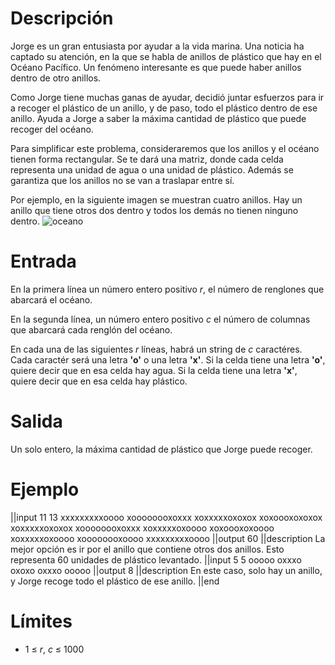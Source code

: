 # Descripción
Jorge es un gran entusiasta por ayudar a la vida marina. Una noticia ha captado su atención, en la que se habla de anillos de plástico que hay en el Océano Pacífico. Un fenómeno interesante es que puede haber anillos dentro de otro anillos. 

Como Jorge tiene muchas ganas de ayudar, decidió juntar esfuerzos para ir a recoger el plástico de un anillo, y de paso, todo el plástico dentro de ese anillo. Ayuda a Jorge a saber la máxima cantidad de plástico que puede recoger del océano. 

Para simplificar este problema, consideraremos que los anillos y el océano tienen forma rectangular. Se te dará una matriz, donde cada celda representa una unidad de agua o una unidad de plástico. Además se garantiza que los anillos no se van a traslapar entre sí. 

Por ejemplo, en la siguiente imagen se muestran cuatro anillos. Hay un anillo que tiene otros dos dentro y todos los demás no tienen ninguno dentro. 
![oceano](https://user-images.githubusercontent.com/47729566/284033746-bc3b60e6-c336-487e-b1be-fe7533b16332.jpg)

# Entrada
En la primera línea un número entero positivo $r$, el número de renglones que abarcará el océano.

En la segunda línea, un número entero positivo $c$ el número de columnas que abarcará cada renglón del océano.

En cada una de las siguientes $r$ líneas, habrá un string de $c$ caractéres. Cada caractér será una letra **'o'** o una letra **'x'**. Si la celda tiene una letra **'o'**, quiere decir que en esa celda hay agua. Si la celda tiene una letra **'x'**, quiere decir que en esa celda hay plástico. 

# Salida
Un solo entero, la máxima cantidad de plástico que Jorge puede recoger.

# Ejemplo
||input
11
13
xxxxxxxxxoooo
xoooooooxoxxx
xoxxxxxoxoxox
xoxoooxoxoxox
xoxxxxxoxoxox
xoooooooxoxxx
xoxxxxxoxoooo
xoxoooxoxoooo
xoxxxxxoxoooo
xoooooooxoooo
xxxxxxxxxoooo
||output
60
||description
La mejor opción es ir por el anillo que contiene otros dos anillos. Esto representa 60 unidades de plástico levantado.
||input
5
5
ooooo
oxxxo
oxoxo
oxxxo
ooooo
||output
8
||description
En este caso, solo hay un anillo, y Jorge recoge todo el plástico de ese anillo. 
||end

# Límites 
* 1 $\leq$ $r$, $c$ $\leq$ 1000